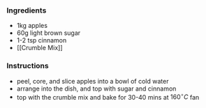 ### Ingredients
- 1kg apples
- 60g light brown sugar
- 1-2 tsp cinnamon 
- [[Crumble Mix]]

### Instructions
- peel, core, and slice apples into a bowl of cold water
- arrange into the dish, and top with sugar and cinnamon
- top with the crumble mix and bake for 30-40 mins at $160^\circ C$ fan

